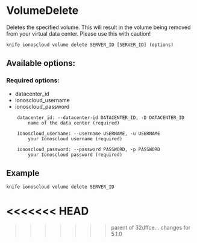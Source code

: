 # VolumeDelete

Deletes the specified volume. This will result in the volume being removed from your virtual data center. Please use this with caution!

```text
knife ionoscloud volume delete SERVER_ID [SERVER_ID] (options)
```

## Available options:

### Required options:

* datacenter\_id
* ionoscloud\_username
* ionoscloud\_password

```text
    datacenter_id: --datacenter-id DATACENTER_ID, -D DATACENTER_ID
        name of the data center (required)

    ionoscloud_username: --username USERNAME, -u USERNAME
        your Ionoscloud username (required)

    ionoscloud_password: --password PASSWORD, -p PASSWORD
        your Ionoscloud password (required)
```
## Example

```text
knife ionoscloud volume delete SERVER_ID 
```
<<<<<<< HEAD
=======

>>>>>>> parent of 32dffce... changes for 5.1.0

